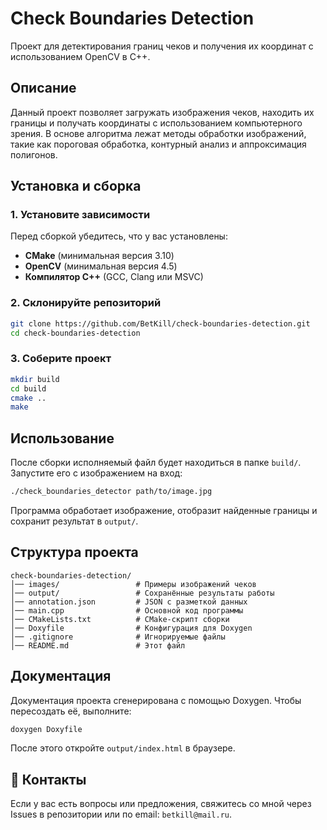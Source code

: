# Check Boundaries Detection

Проект для детектирования границ чеков и получения их координат с использованием OpenCV в C++.

##  Описание
Данный проект позволяет загружать изображения чеков, находить их границы и получать координаты с использованием компьютерного зрения. В основе алгоритма лежат методы обработки изображений, такие как пороговая обработка, контурный анализ и аппроксимация полигонов.

##  Установка и сборка
### 1. Установите зависимости
Перед сборкой убедитесь, что у вас установлены:
- **CMake** (минимальная версия 3.10)
- **OpenCV** (минимальная версия 4.5)
- **Компилятор C++** (GCC, Clang или MSVC)

### 2. Склонируйте репозиторий
```sh
git clone https://github.com/BetKill/check-boundaries-detection.git
cd check-boundaries-detection
```

### 3. Соберите проект
```sh
mkdir build
cd build
cmake ..
make
```

##  Использование
После сборки исполняемый файл будет находиться в папке `build/`. Запустите его с изображением на вход:
```sh
./check_boundaries_detector path/to/image.jpg
```
Программа обработает изображение, отобразит найденные границы и сохранит результат в `output/`.

##  Структура проекта
```
check-boundaries-detection/
│── images/                 # Примеры изображений чеков
│── output/                 # Сохранённые результаты работы
│── annotation.json         # JSON с разметкой данных
│── main.cpp                # Основной код программы
│── CMakeLists.txt          # CMake-скрипт сборки
│── Doxyfile                # Конфигурация для Doxygen
│── .gitignore              # Игнорируемые файлы
│── README.md               # Этот файл
```

##  Документация
Документация проекта сгенерирована с помощью Doxygen. Чтобы пересоздать её, выполните:
```sh
doxygen Doxyfile
```
После этого откройте `output/index.html` в браузере.

## 📧 Контакты
Если у вас есть вопросы или предложения, свяжитесь со мной через Issues в репозитории или по email: `betkill@mail.ru`.


